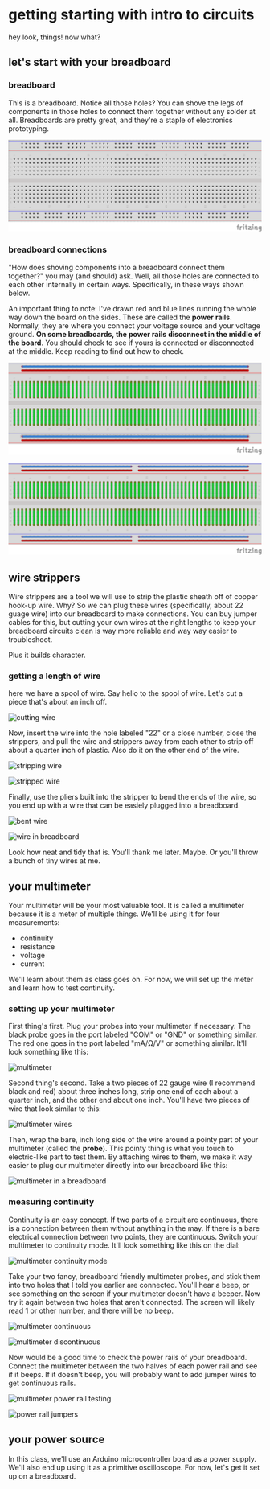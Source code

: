 # getting starting with intro to circuits
hey look, things! now what?

## let's start with your breadboard

### breadboard
This is a breadboard. Notice all those holes? You can shove the legs of components in those holes to connect them together without any solder at all. Breadboards are pretty great, and they're a staple of electronics prototyping.

![breadboard](bare_breadboard.png "this doesn't look like bread at all")

### breadboard connections
"How does shoving components into a breadboard connect them together?" you may (and should) ask. Well, all those holes are connected to each other internally in certain ways. Specifically, in these ways shown below.

An important thing to note: I've drawn red and blue lines running the whole way down the board on the sides. These are called the **power rails**. Normally, they are where you connect your voltage source and your voltage ground. **On some breadboards, the power rails disconnect in the middle of the board**. You should check to see if yours is connected or disconnected at the middle. Keep reading to find out how to check.

![breadboard connections](breadboard_connections.png "still not seeing bread here man")

![breadboard connections](breadboard_connections_split-pwr.png "seriously, though, this is the most annoying problem with your circuit to find out")

## wire strippers
Wire strippers are a tool we will use to strip the plastic sheath off of copper hook-up wire. Why? So we can plug these wires (specifically, about 22 guage wire) into our breadboard to make connections. You can buy jumper cables for this, but cutting your own wires at the right lengths to keep your breadboard circuits clean is way more reliable and way way easier to troubleshoot.

Plus it builds character.

### getting a length of wire
here we have a spool of wire. Say hello to the spool of wire. Let's cut a piece that's about an inch off.

![cutting wire](wire_cut.jpg "rocket science")

Now, insert the wire into the hole labeled "22" or a close number, close the strippers, and pull the wire and strippers away from each other to strip off about a quarter inch of plastic. Also do it on the other end of the wire.

![stripping wire](wire_strip.jpg "not bourbon street")

![stripped wire](wire_post-strip "nor, weirdly enough, Christina Aguilera")

Finally, use the pliers built into the stripper to bend the ends of the wire, so you end up with a wire that can be easiely plugged into a breadboard.

![bent wire](wire_bent.jpg "yup, it's wire")

![wire in breadboard](wire_breadboard.jpg "yup, it's in the breadboard")

Look how neat and tidy that is. You'll thank me later. Maybe. Or you'll throw a bunch of tiny wires at me.

## your multimeter
Your multimeter will be your most valuable tool. It is called a multimeter because it is a meter of multiple things. We'll be using it for four measurements:

* continuity
* resistance
* voltage
* current

We'll learn about them as class goes on. For now, we will set up the meter and learn how to test continuity.

### setting up your multimeter
First thing's first. Plug your probes into your multimeter if necessary. The black probe goes in the port labeled "COM" or "GND" or something similar. The red one goes in the port labeled "mA/Ω/V" or something similar. It'll look something like this:

![multimeter](multimeter.jpg "probe jacks of all trade")

Second thing's second. Take a two pieces of 22 gauge wire (I recommend black and red) about three inches long, strip one end of each about a quarter inch, and the other end about one inch. You'll have two pieces of wire that look similar to this:

![multimeter wires](multimeter_wires.jpg "not spaghetti")

Then, wrap the bare, inch long side of the wire around a pointy part of your multimeter (called the **probe**). This pointy thing is what you touch to electric-like part to test them. By attaching wires to them, we make it way easier to plug our multimeter directly into our breadboard like this:

![multimeter in a breadboard](multimeter_in-bread.jpg "shoving probes into holes")

### measuring continuity
Continuity is an easy concept. If two parts of a circuit are continuous, there is a connection between them without anything in the may. If there is a bare electrical connection between two points, they are continuous. Switch your multimeter to continuity mode. It'll look something like this on the dial:

![multimeter continuity mode](multimeter_continuity.jpg "some continuity pun; there's gotta be at least one")

Take your two fancy, breadboard friendly multimeter probes, and stick them into two holes that I told you earlier are connected. You'll hear a beep, or see something on the screen if your multimeter doesn't have a beeper. Now try it again between two holes that aren't connected. The screen will likely read 1 or other number, and there will be no beep.

![multimeter continuous](multimeter_continuous.jpg "I'm going to continue writing these captions")

![multimeter discontinuous](multimeter_discontinuous.jpg "I will discontinue when I get bored")

Now would be a good time to check the power rails of your breadboard. Connect the multimeter between the two halves of each power rail and see if it beeps. If it doesn't beep, you will probably want to add jumper wires to get continuous rails.

![multimeter power rail testing](multimeter_rail-test.jpg "I got the power")

![power rail jumpers](rail_jumpers.jpg "Don't pee on the third rail")

## your power source
In this class, we'll use an Arduino microcontroller board as a power supply. We'll also end up using it as a primitive oscilloscope. For now, let's get it set up on a breadboard.
